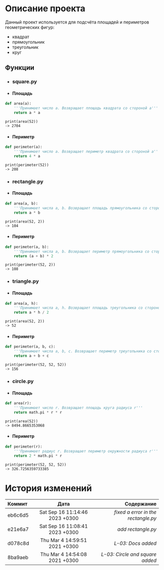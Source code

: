 # Описание проекта
Данный проект используется для подсчёта площадей и периметров геометрических фигур:
- квадрат
- прямоугольник
- треугольник
- круг

## Функции

- ### square.py
- #### Площадь
```python
def area(a):
    '''Принимает число a. Возвращает площадь квадрата со стороной a'''
    return a * a
```
```
print(area(52))
-> 2704
``` 
- #### Периметр
```python
def perimeter(a):
    '''Принимает число a. Возвращает периметр квадрата со стороной a'''
    return 4 * a
```
```
print(perimeter(52))
-> 208
``` 

- ### rectangle.py
- #### Площадь
```python
def area(a, b): 
    '''Принимает числа a, b. Возвращает площадь прямоугольника со сторонами a и b'''
    return a * b 
```
```
print(area(52, 2))
-> 104
``` 
- #### Периметр
```python
def perimeter(a, b):
    '''Принимает числа a, b. Возвращает периметр прямоугольника со сторонами a и b'''
    return (a + b) * 2
```
```
print(perimeter(52, 2))
-> 108
```

- ### triangle.py
- #### Площадь
```python
def area(a, h): 
    '''Принимает числа a, h. Возвращает площадь треугольника со стороной a и высотой h'''
    return a * h / 2  
```
```
print(area(52, 2))
-> 52
``` 
- #### Периметр
```python
def perimeter(a, b, c): 
    '''Принимает числа a, b, c. Возвращает периметр треугольника со сторонами a, b и c'''
    return a + b + c
```
```
print(perimeter(52, 52, 52))
-> 156
```


- ### circle.py
- #### Площадь
```python
def area(r):
    '''Принимает число r. Возвращает площадь круга радиуса r'''
    return math.pi * r * r 
```
```
print(area(52))
-> 8494.8665353068
``` 
- #### Периметр
```python
def perimeter(r):
    '''Принимает радиус r. Возвращает периметр окружности радиуса r'''
    return 2 * math.pi * r
```
```
print(perimeter(52, 52, 52))
-> 326.7256359733385
```

# История изменений
| Коммит  | Дата                  | Содержание                                   |
|:--------|:------------------------------:|----------------------------------:  |
| eb6c6d5 | Sat Sep 16 11:14:46 2023 +0300 |*fixed a error in the rectangle.py*  |
| e21e6a7 | Sat Sep 16 11:08:41 2023 +0300 | *add rectangle.py*                  |
| d078c8d | Thu Mar 4 14:59:51 2021 +0300  | *L-03: Docs added*                  |
| 8ba9aeb | Thu Mar 4 14:54:08 2021 +0300  | *L-03: Circle and square added*     |
